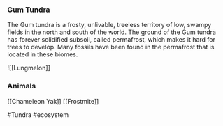 ### Gum Tundra

The Gum tundra is a frosty, unlivable, treeless territory of low, swampy fields in the north and south of the world. The ground of the Gum tundra has forever solidified subsoil, called permafrost, which makes it hard for trees to develop. Many fossils have been found in the permafrost that is located in these biomes.

![[Lungmelon]]

### Animals
[[Chameleon Yak]]
[[Frostmite]]

#Tundra #ecosystem 